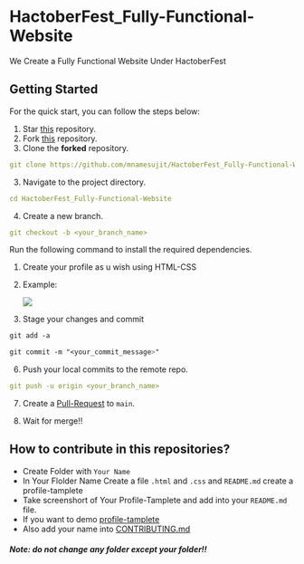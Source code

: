 # HactoberFest_Fully-Functional-Website
We Create a Fully Functional Website Under HactoberFest

## **Getting Started**

For the quick start, you can follow the steps below:

1. Star <a href="https://github.com/mnamesujit/HactoberFest_Fully-Functional-Website/">this</a> repository.
2. Fork <a href="https://github.com/mnamesujit/HactoberFest_Fully-Functional-Website/">this</a> repository.
3. Clone the **forked** repository.

```yml
git clone https://github.com/mnamesujit/HactoberFest_Fully-Functional-Website/
```
3. Navigate to the project directory.

```yml
cd HactoberFest_Fully-Functional-Website 
```

4. Create a new branch.

```yml
git checkout -b <your_branch_name>
```

Run the following command to install the required dependencies.

1. Create your profile as u wish using HTML-CSS
2. Example:
    
    <img src="https://img.freepik.com/free-vector/modern-landing-page-with-abstract-design_23-2147999234.jpg?w=740&t=st=1665344309~exp=1665344909~hmac=aeda8ee35b5262180fedac413af09a3494cb8d358da637b30b846f1dc60eb576"> 

5. Stage your changes and commit

```css
git add -a

git commit -m "<your_commit_message>"
```

6. Push your local commits to the remote repo.

```yml
git push -u origin <your_branch_name>
```

7. Create a <a href="https://docs.github.com/en/pull-requests/collaborating-with-pull-requests/proposing-changes-to-your-work-with-pull-requests/about-pull-requests" title="Pull Request">Pull-Request</a> to `main`.

8. Wait for merge!!


## How to contribute in this repositories?

- Create Folder with `Your Name`
- In Your Flolder Name Create a file `.html` and `.css` and `README.md` create a profile-tamplete
- Take screenshort of Your Profile-Tamplete and add into your `README.md` file.
- If you want to demo <a href="https://github.com/mnamesujit/HactoberFest_Fully-Functional-Website/" title="see the repo">profile-tamplete</a>
- Also add your name into <a href="/CONTRIBUTING.md">CONTRIBUTING.md</a>

##### Note: do not change any folder except your folder!!



